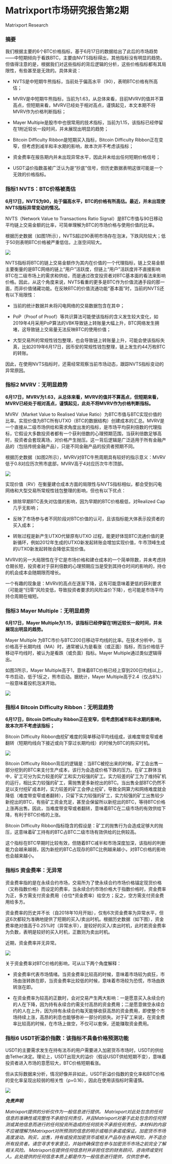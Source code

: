 # Matrixport市场研究报告第2期
Matrixport Research 

### 摘要
我们根据主要的6个BTC价格指标，基于6月17日的数据给出了此后的市场趋势——中短期倾向于看跌BTC，主要由NVTS指标得出，其他指标没有明显的趋势。但值得注意的是，根据我们对这些指标的背后逻辑的分析，这些价格指标都有其局限性，有些甚至是无效的。具体来说：

- NVTS是中短期牛熊指标，当前处于偏高水平（90），表明BTC价格有所高估；

- MVRV是中短期牛熊指标，当前为1.63，从总体来看，目前MVRV的值并不算高点，但短期来看，MVRV已经处于相对高点，谨慎起见，本文本期不将MVRV作为价格判断指标；

- Mayer Multiple是股市中也很常用的技术指标，当前为1.15，该指标已经停留在1附近较长一段时间，并未展现出明显的趋势；

- Bitcoin Difficulty Ribbon是短期买入指标，Bitcoin Difficulty Ribbon正在变窄，但考虑到减半和丰水期的影响，故本次并不考虑该指标；

- 资金费率在报告期内并未出现异常水平，因此并未给出任何短期价格信号；

- USDT溢价指数虽被广泛认为是“抄底”信号，但历史数据表明这很可能是一个无效的价格指标。
 

### 指标1 NVTS：BTC价格被高估

**6月17日，NVTS为90，处于偏高水平，BTC的价格有所高估。最近，并未出现使NVTS指标异常变动的情况。**

NVTS（Network Value to Transactions Ratio Signal）是BTC市值与90日移动平均链上交易金额的比率，可简单理解为BTC的市场价格与使用价值的比率。

根据历史数据（如图1所示），NVTS超过90表明市场存在泡沫，下跌风险较大；低于50则表明BTC价格被严重低估，上涨空间较大。

![](https://raw.github.com/matrixport-article/matrixport-article.github.io/master/_images/4/1.png)

NVTS指标将BTC的链上交易金额作为其内在价值的一个代理指标，链上交易金额主要衡量的是BTC网络的链上“用户”活跃度，但链上“用户”活跃度并不直接影响BTC在二级市场上的需求和供给，而是通过改变投资者对BTC基本面的看法来影响价格。因此，从这个角度来说，NVTS看重的更多是BTC作为价值流通手段的那一面，而非价值储藏功能。在反映BTC的价值流通功能“基本面”时，当前的NVTS还有以下局限性：

- 当前的统计数据并未将闪电网络的交易数据包含在其中；

- PoP（Proof of Proof）等共识算法可能使该指标的含义发生较大变化，如2019年4月采用PoP算法的VBK导致链上转账量大幅上升，BTC网络发生拥堵，这导致链上交易量无法反映BTC的使用价值；

- 大型交易所的常规性钱包整理，也会导致链上转账量上升，可能会使该指标失真，比如2019年6月17日，因币安的常规性钱包整理，链上发生约44万枚BTC的转账。

因此，在使用NVTS指标时，还需经常观察当前市场动态，跟踪NVTS指标变动的异常原因。

### 指标2 MVRV：无明显趋势

**6月17日，MVRV为1.63，从总体来看，MVRV的值并不算高点，但短期来看，MVRV已经处于相对高点，谨慎起见，此处不将MVRV作为价格判断指标。**

MVRV（Market Value to Realised Value Ratio）为BTC市值与BTC实现价值的比率。实现价值为BTC所有UTXO（BTC的数据结构）创建成本的汇总。MVRV是一个直接从二级市场供给和需求角度出发的指标，是市场平均获利倍数的代理指标，它假设大多数投资者都有一个获利倍数的心理预期范围，当获利倍数足够高时，投资者会套现离场，对价格产生抛压。这一背后逻辑是广泛适用于所有金融产品的（包括传统金融产品），只是不同金融产品的投资者预期不同。

根据历史数据（如图2所示），MVRV对BTC牛熊周期具有较好的指示意义：MVRV低于0.8对应历次熊市底部，MVRV高于4对应历次牛市顶部。

![](https://raw.github.com/matrixport-article/matrixport-article.github.io/master/_images/4/2.png)

实现价值（RV）在衡量建仓成本方面的局限性与NVTS指标相似，都会受到闪电网络和大型交易所常规性钱包整理的影响，但也有以下优点：

- 排除早期BTC丢失对估值的影响，因为早期的BTC价格极低，对Realized Cap几乎无影响；

- 反映了市场参与者不同阶段对BTC价值的认可，且该指标能大体表示投资者的买入成本；

- 转账过程是新产生UTXO代替原有UTXO 过程，能更好体现BTC流通价值的更新循环，例如2012年生成的UTXO新发起转账会增加实现价值，牛市顶峰生成的UTXO新发起转账会降低实现价值。

MVRV的另一大局限性在于它是市场价格和建仓成本的一个简单除数，并未考虑持仓期长短，投资者对于获利倍数的心理预期应当是受到其持仓时间的影响的，持仓的机会成本会随期限而增长。

一个有趣的现象是：MVRV的高点在逐渐下降，这有可能意味着更低的获利要求（可能是“归零”风险变低，导致投资者要求的风险溢价下降），也可能是市场平均持仓周期在缩短。

### 指标3 Mayer Multiple：无明显趋势

**6月17日，Mayer Multiple为1.15，该指标已经停留在1附近较长一段时间，并未展现出明显的趋势。**

Mayer Multiple 为BTC市价与BTC200日移动平均线的比率。在技术分析中，当价格高于长期均线（MA）时，通常被认为是看涨（或正面）指标，而当价格低于移动平均线时，被认为是看跌（或负面）指标。Mayer Multiple通过类似逻辑得出。

如图3所示，Mayer Multiple高于1，意味着BTC价格已经上穿到200日均线以上，牛市启动，低于1反之，熊市启动。据统计，Mayer Multiple高于2.4（仅占8%）一般意味着投机泡沫开始。

![](https://raw.github.com/matrixport-article/matrixport-article.github.io/master/_images/4/3.png)

### 指标4 Bitcoin Difficulty Ribbon：无明显趋势

**6月17日，Bitcoin Difficulty Ribbon正在变窄，但考虑到减半和丰水期的影响，故本次并不考虑该指标；**

Bitcoin Difficulty Ribbon由挖矿难度的简单移动平均线组成，该难度带变窄或者翻转（短期均线向下接近或向下穿过长期均线）的时候为BTC的购买时机。

![](https://raw.github.com/matrixport-article/matrixport-article.github.io/master/_images/4/4.png)

Bitcoin Difficulty Ribbon背后的逻辑是：当BTC被挖出来的时候，矿工会出售一部分挖到的BTC来支付生产成本，该行为会造成价格下跌的压力。在矿工群体当中，矿工可分为实力较差的矿工和实力较强的矿工。实力较差的矿工为了维持矿机的运行，相比实力较强的矿工，需抛售更多新挖出的BTC。当出售全部BTC仍然不足以支付挖矿成本时，实力较差的矿工会停止挖矿，导致全网算力和网络难度就会降低（难度带变窄或者翻转），只留下实力较强的矿工，实力较强的矿工出售较少新挖出的BTC，有些矿工资金充足，甚至会保留所以新挖出的BTC，等待BTC价格上涨再出售。因此，当难度带变窄或者翻转，意味着BTC在二级市场的有效供给下降，有利于BTC价格的上涨。

Bitcoin Difficulty Ribbon指标隐含的假设是：矿工的抛售行为会造成足够大的抛压，这意味着矿工持有的BTC占BTC二级市场有效供给的比例较高。

这个指标在BTC早期时比较有效，但随着BTC减半和市场深度加深，该指标的判断能力会越来越弱，因为新挖的BTC占现存的BTC比例越来越小，对BTC价格的影响也会越来越小。

### 指标5 资金费率：无异常

资金费率指的是在永续合约市场，交易所为了使永续合约市场价格锚定现货价格（又称指数价格）而设定的费率，当永续合约市场价格大于指数价格时，资金费率为正，多方需支付资金费用（仓位*资金费率）给空方；反之，空方需支付资金费用给多方。

资金费率的历史并不长（自2018年10月开始），仅有6次资金费率为异常水平，但这6次都较为准确地提供了短期的买入/卖出时机。根据历史数据（如下图），资金费率绝对值高于0.25%时（异常水平），是较好的买入/卖出时机，此时若资金费率为负数，表明是较好的买入时机，正数则为卖出时机。

近期，资金费率并无异常。

![](https://raw.github.com/matrixport-article/matrixport-article.github.io/master/_images/4/5.png)

关于资金费率对BTC价格的影响，可从以下两个角度解释：

- 资金费率代表市场情绪。当资金费率比较高的时候，意味着市场较为疯狂，市场由涨转跌在即，当资金费率比较低的时候，意味着市场较为恐慌，市场由跌转涨在即。

- 在资金费率为较高的正数时，会对交易产生两大影响：一是愿意买入永续合约的人在下降，因为持有永续合约需支付高昂的资金费用；二是愿意做空永续合约的人在上升，因为持有永续合约每天能够收获高昂的资金费用，即使整个市场持续上涨，高昂的利息也能够弥补一部分的损失。对于矿工来说，在资金费率比较高的时候，在市场上做空，不仅可以套保，还能赚取资金费用。

### 指标6 USDT折溢价指数：该指标不具备价格预测功能

USDT的主要需求发生在持有法币的用户需要进入加密货币市场时，USDT的供给由Tether决定。理论上，USDT出现大的溢价（假设USDT供给短期不变），意味着投资者进入市场的意愿较大，BTC价格短期看涨。

但从实际数据来分析，情况好像并非如此，USDT折溢价指数的变化率和BTC价格的变化率呈现出较弱的相关性（ρ=0.16），因此在使用该指标时需谨慎。

![](https://raw.github.com/matrixport-article/matrixport-article.github.io/master/_images/4/6.png)

***免责声明***

*Matrixport提供的分析仅作为一般信息进行提供。 Matrixport对此处包含的任何信息的准确性或完整性不承担任何责任，并且Matrixport对基于此处包含的任何预测或其他信息而进行的任何投资所造成的任何损失不承担任何责任。本材料的内容不应被理解为Matrixport对所预测的信息的明示或暗示承诺或保证。加密货币市场高度波动。购买，出售，持有或投资加密货币或相关产品存在各种风险，并不适合所有投资者。请您寻求专家意见，并始终确保您在参与加密货币市场之前完全了解相关风险。
Matrixport在提供任何信息时并非担任您的财务顾问，咨询师或受托人。此处提供的任何信息本质上都是作为一般信息进行提供，仅供您参考。*
